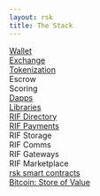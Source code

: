 ```yaml
---
layout: rsk
title: The Stack
---
```


<div class="container the-stack">

<div class="row rsk_green">
    <div class="col"><span><a href="/develop/apps/wallets/">Wallet</a></span></div>
    <div class="col"><span><a href="/develop/apps/exchanges/">Exchange</a></span></div>
    <div class="col"><span><a href="/tutorials/create-a-token">Tokenization</a></span></div>
    <div class="col"><span>Escrow</span></div>
    <div class="col"><span>Scoring</span></div>
</div>
<div class="row has-unique-col">
    <div class="col"><span><a href="/develop/">Dapps</a></span></div>
</div>
<div class="row has-unique-col rif_blue_text">
    <div class="col"><span><a href="/libraries/">Libraries</a></span></div>
</div>
<div class="row rif_blue">
    <div class="col"><span><a href="/rif/rns/">RIF Directory</a></span></div>
    <div class="col"><span><a href="/rif/lumino/">RIF Payments</a></span></div>
    <div class="col"><span>RIF Storage</span></div>
    <div class="col"><span>RIF Comms</span></div>
    <div class="col"><span>RIF Gateways</span></div>
    <div class="col"><span>RIF Marketplace</span></div>
</div>

<div class="row has-unique-col rsk_blue">
    <div class="col"><span><a href="/rsk/">rsk smart contracts</a></span></div>
</div>

<div class="row has-unique-col">
    <div class="col"><span><a href="https://bitcoin.org/en/development">Bitcoin: Store of Value</a></span></div>
</div>

</div>
